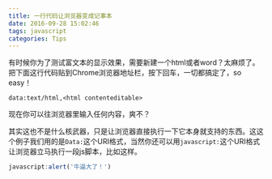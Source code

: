 ```yaml
---
title: 一行代码让浏览器变成记事本
date: 2016-09-28 15:02:46
tags: javascript
categories: Tips
---
```

有时候你为了测试富文本的显示效果，需要新建一个html或者word？太麻烦了。把下面这行代码贴到Chrome浏览器地址栏，按下回车，一切都搞定了，so easy！

```
data:text/html,<html contenteditable>
```

现在你可以往浏览器里输入任何内容，爽不？

其实这也不是什么核武器，只是让浏览器直接执行一下它本身就支持的东西。这这个例子我们用的是`Data:`这个URI格式，当然你还可以用`javascript:`这个URI格式让浏览器立马执行一段js脚本，比如这样。

```js
javascript:alert('牛逼大了！')
```
